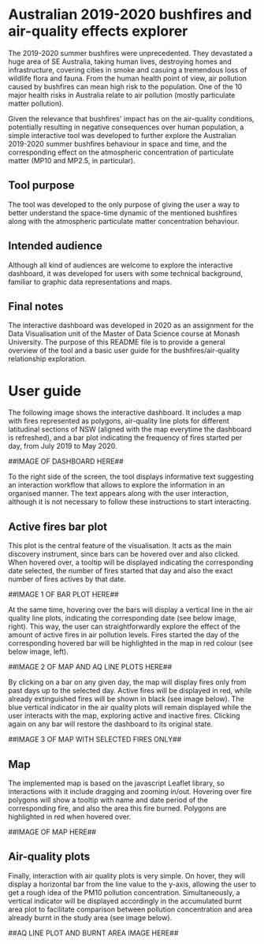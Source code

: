 # Australian 2019-2020 bushfires and air-quality effects explorer

The 2019-2020 summer bushfires were unprecedented. They devastated a huge area of SE Australia, taking human lives, destroying homes and infrastructure, covering cities in smoke and casuing a tremendous loss of wildlife flora and fauna. 
From the human health point of view, air pollution caused by bushfires can mean high risk to the population. One of the 10 major health risks in Australia relate to air pollution (mostly particulate matter pollution). 

Given the relevance that bushfires' impact has on the air-quality conditions, potentially resulting in negative consequences over human population, a simple interactive tool was developed to further explore the Australian 2019-2020 summer bushfires behaviour in space and time, and the corresponding effect on the atmospheric concentration of particulate matter (MP10 and MP2.5, in particular). 

## Tool purpose
The tool was developed to the only purpose of giving the user a way to better understand the space-time dynamic of the mentioned bushfires along with the atmospheric particulate matter concentration behaviour. 

## Intended audience
Although all kind of audiences are welcome to explore the interactive dashboard, it was developed for users with some technical background, familiar to graphic data representations and maps.

## Final notes
The interactive dashboard was developed in 2020 as an assignment for the Data Visualisation unit of the Master of Data Science course at Monash University.
The purpose of this README file is to provide a general overview of the tool and a basic user guide for the bushfires/air-quality relationship exploration.

# User guide
The following image shows the interactive dashboard. It includes a map with fires represented as polygons, air-quality line plots for different latitudinal sections of NSW (aligned with the map everytime the dashboard is refreshed), and a bar plot indicating the frequency of fires started per day, from July 2019 to May 2020.

##IMAGE OF DASHBOARD HERE##

To the right side of the screen, the tool displays informative text suggesting an interaction workflow that allows to explore the information in an organised manner. The text appears along with the user interaction, although it is not necessary to follow these instructions to start interacting.

## Active fires bar plot
This plot is the central feature of the visualisation. It acts as the main discovery instrument, since bars can be hovered over and also clicked.
When hovered over, a tooltip will be displayed indicating the corresponding date selected, the number of fires started that day and also the exact number of fires actives by that date.

##IMAGE 1 OF BAR PLOT HERE##

At the same time, hovering over the bars will display a vertical line in the air quality line plots, indicating the corresponding date (see below image, right). This way, the user can straightforwardly explore the effect of the amount of active fires in air pollution levels. Fires started the day of the corresponding hovered bar will be highlighted in the map in red colour (see below image, left).

##IMAGE 2 OF MAP AND AQ LINE PLOTS HERE##

By clicking on a bar on any given day, the map will display fires only from past days up to the selected day. Active fires will be displayed in red, while already extinguished fires will be shown in black (see image below). The blue vertical indicator in the air quality plots will remain displayed while the user interacts with the map, exploring active and inactive fires. Clicking again on any bar will restore the dashboard to its original state.

##IMAGE 3 OF MAP WITH SELECTED FIRES ONLY##

## Map
The implemented map is based on the javascript Leaflet library, so interactions with it include dragging and zooming in/out. Hovering over fire polygons will show a tooltip with name and date period of the corresponding fire, and also the area this fire burned. Polygons are highlighted in red when hovered over.

##IMAGE OF MAP HERE##

## Air-quality plots
Finally, interaction with air quality plots is very simple. On hover, they will display a horizontal bar from the line value to the y-axis, allowing the user to get a rough idea of the PM10 pollution concentration. Simultaneously, a vertical indicator will be displayed accordingly in the accumulated burnt area plot to facilitate comparison between pollution concentration and area already burnt in the study area (see image below).

##AQ LINE PLOT AND BURNT AREA IMAGE HERE##


